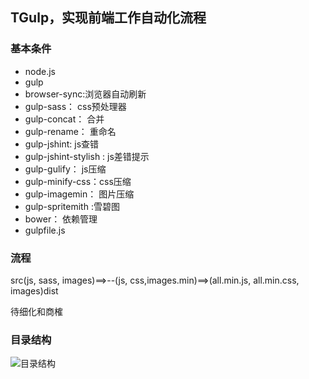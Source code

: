 ## TGulp，实现前端工作自动化流程

### 基本条件
+ node.js
+ gulp
+ browser-sync:浏览器自动刷新
+ gulp-sass： css预处理器
+ gulp-concat： 合并
+ gulp-rename： 重命名
+ gulp-jshint: js查错
+ gulp-jshint-stylish : js差错提示
+ gulp-gulify： js压缩
+ gulp-minify-css：css压缩
+ gulp-imagemin： 图片压缩
+ gulp-spritemith :雪碧图
+ bower： 依赖管理
+ gulpfile.js

### 流程

src(js, sass, images)==>--(js, css,images.min)==>(all.min.js, all.min.css, images)dist

待细化和商榷



### 目录结构

![目录结构](http://7xp86i.com5.z0.glb.clouddn.com/workflow.png)




